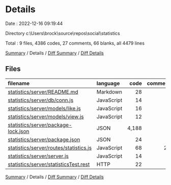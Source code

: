 # Details

Date : 2022-12-16 09:19:44

Directory c:\\Users\\brock\\source\\repos\\social\\statistics

Total : 9 files,  4386 codes, 27 comments, 66 blanks, all 4479 lines

[Summary](results.md) / Details / [Diff Summary](diff.md) / [Diff Details](diff-details.md)

## Files
| filename | language | code | comment | blank | total |
| :--- | :--- | ---: | ---: | ---: | ---: |
| [statistics/server/README.md](/statistics/server/README.md) | Markdown | 28 | 0 | 8 | 36 |
| [statistics/server/db/conn.js](/statistics/server/db/conn.js) | JavaScript | 14 | 0 | 2 | 16 |
| [statistics/server/models/like.js](/statistics/server/models/like.js) | JavaScript | 16 | 0 | 2 | 18 |
| [statistics/server/models/view.js](/statistics/server/models/view.js) | JavaScript | 12 | 0 | 2 | 14 |
| [statistics/server/package-lock.json](/statistics/server/package-lock.json) | JSON | 4,188 | 0 | 1 | 4,189 |
| [statistics/server/package.json](/statistics/server/package.json) | JSON | 24 | 0 | 1 | 25 |
| [statistics/server/routes/statistics.js](/statistics/server/routes/statistics.js) | JavaScript | 68 | 20 | 40 | 128 |
| [statistics/server/server.js](/statistics/server/server.js) | JavaScript | 14 | 0 | 4 | 18 |
| [statistics/server/statisticsTest.rest](/statistics/server/statisticsTest.rest) | HTTP | 22 | 7 | 6 | 35 |

[Summary](results.md) / Details / [Diff Summary](diff.md) / [Diff Details](diff-details.md)